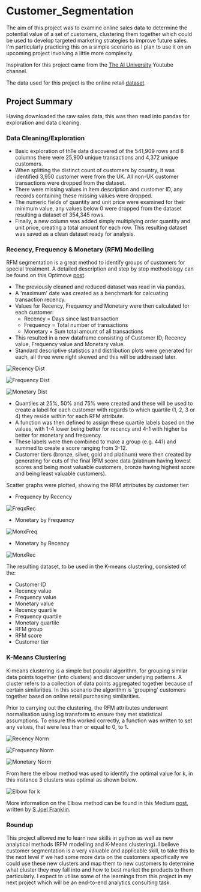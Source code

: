 # Customer_Segmentation

The aim of this project was to examine online sales data to determine the potential value of a set of customers, clustering them together which could be used to develop targeted marketing strategies to improve future sales. I'm particularly practicing this on a simple scenario as I plan to use it on an upcoming project involving a little more complexity.

Inspiration for this project came from the [The AI University](https://www.youtube.com/channel/UCv6Uw36LRbYnX4HDxKPguKg) Youtube channel.

The data used for this project is the online retail [dataset](http://archive.ics.uci.edu/ml/machine-learning-databases/00352/).

## Project Summary

Having downloaded the raw sales data, this was then read into pandas for exploration and data cleaning.

### Data Cleaning/Exploration

- Basic exploration of thTe data discovered of the 541,909 rows and 8 columns there were 25,900 unique transactions and 4,372 unique customers.
- When splitting the distinct count of customers by country, it was identified 3,950 customer were from the UK. All non-UK customer transactions were dropped from the dataset.
- There were missing values in item description and customer ID, any records containing these missing values were dropped. 
- The numeric fields of quantity and unit price were examined for their minimum value, any values below 0 were dropped from the dataset resulting a dataset of 354,345 rows.
- Finally, a new column was added simply multiplying order quantity and unit price, creating a total amount for each row. This resulting dataset was saved as a clean dataset ready for analysis.

### Recency, Frequency & Monetary (RFM) Modelling

RFM segmentation is a great method to identify groups of customers for special treatment. A detailed description and step by step methodology can be found on this Optimove [post](https://www.optimove.com/resources/learning-center/rfm-segmentation).

- The previously cleaned and reduced dataset was read in via pandas.
- A 'maximum' date was created as a benchmark for calcuating transaction recency.
- Values for Recency, Frequency and Monetary were then calculated for each customer:
    - Recency = Days since last transaction
    - Frequency = Total number of transactions
    - Monetary = Sum total amount of all transactions
 - This resulted in a new dataframe consisting of Customer ID, Recency value, Frequency value and Monetary value.
 - Standard descriptive statistics and distribution plots were generated for each, all three were right skewed and this will be addressed later.

![Recency Dist](https://github.com/Dejean97/Customer_Segmentation/blob/main/Recency%20Dist.png)

![Frequency Dist](https://github.com/Dejean97/Customer_Segmentation/blob/main/Frequency%20Dist.png)

![Monetary Dist](https://github.com/Dejean97/Customer_Segmentation/blob/main/Monetary%20Dist.png)

 - Quantiles at 25%, 50% and 75% were created and these will be used to create a label for each customer with regards to which quartile (1, 2, 3 or 4) they reside within for each RFM attribute.
 - A function was then defined to assign these quartile labels based on the values, with 1-4 lower being better for recency and 4-1 with higher be better for monetary and frequency.
 - These labels were then combined to make a group (e.g. 441) and summed to create a score ranging from 3-12.
 - Customer tiers (bronze, silver, gold and platinum) were then created by generating for cuts of the final RFM score data (platinum having lowest scores and being most valuable customers, bronze having highest score and being least valuable customers).

Scatter graphs were plotted, showing the RFM attributes by customer tier:

- Frequency by Recency


![FreqxRec](https://github.com/Dejean97/Customer_Segmentation/blob/main/FreqxRec.png)

- Monetary by Frequency


![MonxFreq](https://github.com/Dejean97/Customer_Segmentation/blob/main/MonxFreq.png)

- Monetary by Recency


![MonxRec](https://github.com/Dejean97/Customer_Segmentation/blob/main/MonxRec.png)

The resulting dataset, to be used in the K-means clustering, consisted of the:
- Customer ID
- Recency value
- Frequency value
- Monetary value
- Recency quartile
- Frequency quartile
- Monetary quartile
- RFM group
- RFM score
- Customer tier

### K-Means Clustering

K-means clustering is a simple but popular algorithm, for grouping similar data points together (into clusters) and discover underlying patterns. A cluster refers to a collection of data points aggregated together because of certain similarities. In this scenario the algorithm is 'grouping' customers together based on online retail purchasing similarities.

Prior to carrying out the clustering, the RFM attributes underwent normalisation using log transform to ensure they met statistical assumptions. To ensure this worked correctly, a function was written to set any values, that were less than or equal to 0, to 1.

![Recency Norm](https://github.com/Dejean97/Customer_Segmentation/blob/main/Recency%20Norm.png)

![Frequency Norm](https://github.com/Dejean97/Customer_Segmentation/blob/main/Frequency%20Norm.png)

![Monetary Norm](https://github.com/Dejean97/Customer_Segmentation/blob/main/Monetary%20Norm.png)

From here the elbow method was used to identify the optimal value for k, in this instance 3 clusters was optimal as shown below.

![Elbow for k](https://github.com/Dejean97/Customer_Segmentation/blob/main/Elbow%20for%20Optimal%20k.png)

More information on the Elbow method can be found in this Medium [post](https://medium.com/analytics-vidhya/elbow-method-of-k-means-clustering-algorithm-a0c916adc540), written by [S Joel Franklin](https://medium.com/@joel_34096).


### Roundup

This project allowed me to learn new skills in python as well as new analytical methods (RFM modelling and K-Means clustering). I believe customer segmentation is a very valuable and applicable skill, to take this to the next level if we had some more data on the customers specifically we could use these new clusters and map them to new customers to determine what cluster they may fall into and how to best market the products to them particularly. I expect to utilise some of the learnings from this project in my next project which will be an end-to-end analytics consulting task.
